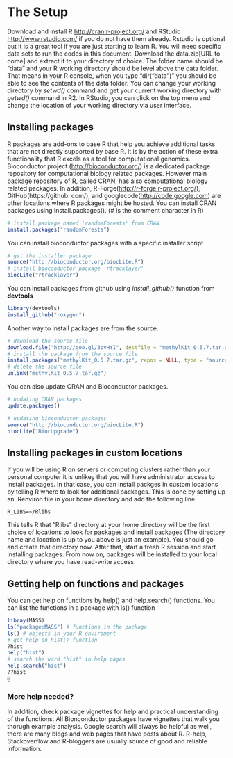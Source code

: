 # The Setup

Download and install R http://cran.r-project.org/ and RStudio http://www.rstudio.com/ if you do not have them already. Rstudio is optional but it is a great tool if you are just starting to learn R.
You will need specific data sets to run the codes in this document. Download the data.zip[URL to come] and extract it to your directory of choice. The folder name should be “data” and your R working directory should be level above the data folder. That means in your R console, when you type “dir(“data”)” you should be able to see the contents of the data folder. You can change your working directory by *setwd()* command and get your current working directory with *getwd()* command in R2. In RStudio, you can click on the top menu and change the location of your working directory via user interface.


## Installing packages
R packages are add-ons to base R that help you achieve additional tasks that are not directly supported by base R. It is by the action of these extra functionality that R excels as a tool for computational genomics. Bioconductor project (http://bioconductor.org/) is a dedicated package repository for computational biology related packages. However main package repository of R, called CRAN, has also computational biology related packages. In addition, R-Forge(http://r-forge.r-project.org/), GitHub(https://github. com/), and googlecode(http://code.google.com) are other locations where R packages might be hosted.
You can install CRAN packages using install.packages(). (# is the comment character in R)

```r
# install package named 'randomForests' from CRAN
install.packages("randomForests")
```

You can install bioconductor packages with a specific installer script

```r
# get the installer package
source("http://bioconductor.org/biocLite.R")
# install bioconductor package 'rtracklayer'
biocLite("rtracklayer")
```

You can install packages from github using *install_github()* function from **devtools**

```r
library(devtools)
install_github("roxygen")
```

Another way to install packages are from the source.

```r
# download the source file
download.file("http://goo.gl/3pvHYI", destfile = "methylKit_0.5.7.tar.gz")
# install the package from the source file
install.packages("methylKit_0.5.7.tar.gz", repos = NULL, type = "source")
# delete the source file
unlink("methylKit_0.5.7.tar.gz")
```

You  can also update CRAN and Bioconductor packages.

```r
# updating CRAN packages
update.packages()

# updating bioconductor packages
source("http://bioconductor.org/biocLite.R")
biocLite("BiocUpgrade")
```


## Installing packages in custom locations
If you will be using R on servers or computing clusters rather than your personal computer it is unlikey that you will have administrator access to install packages. In that case, you can install packges in custom locations by telling R where to look for additional packages. This is done by setting up an .Renviron file in your home directory and add the following line:
```
R_LIBS=~/Rlibs
```

This tells R that “Rlibs” directory at your home directory will be the first choice of locations to look for packages and install packages (The directory name and location is up to you above is just an example). You should go and create that directory now. After that, start a fresh R session and start installing packages. From now on, packages will be installed to your local directory where you have read-write access.

## Getting help on functions and packages
You can get help on functions by help() and help.search() functions. You can list the functions in a package with ls() function


```r
libray(MASS)
ls("package:MASS") # functions in the package
ls() # objects in your R enviroment
# get help on hist() function
?hist
help("hist")
# search the word "hist" in help pages
help.search("hist")
??hist
@
```

### More help needed?
In addition, check package vignettes for help and practical understanding of the functions. All Bionconductor packages have vignettes that walk you thorugh example analysis. Google search will always be helpful as well, there are many blogs and web pages that have posts about R. R-help, Stackoverflow and R-bloggers are usually source of good and reliable information.




